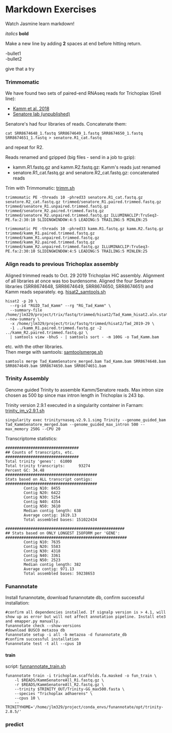 Markdown Exercises
=========================
Watch Jasmine learn markdown!

*italics*
**bold**

Make a new line by adding **2** spaces at end before hitting return.

-bullet1  
-bullet2  


give that a try  



### Trimmomatic   
We have found two sets of paired-end RNAseq reads for Trichoplax (Grell line):  
- [Kamm et al. 2018](https://www.ncbi.nlm.nih.gov/sra/SRR5826498)  
- [Senatore lab (unpublished)](https://www.ncbi.nlm.nih.gov/sra/SRX5470589%5Baccn%5D)  

Senatore's had four libraries of reads. Concatenate them:  
```
cat SRR8674648_1.fastq SRR8674649_1.fastq SRR8674650_1.fastq SRR8674651_1.fastq > senatore.R1_cat.fastq
```
and repeat for R2.  

Reads renamed and gzipped (big files - send in a job to gzip):  
- kamm.R1.fastq.gz and kamm.R2.fastq.gz: Kamm's reads just renamed  
- senatore.R1_cat.fastq.gz and senatore.R2_cat.fastq.gz: concatenated reads  

Trim with Trimmomatic: [trimm.sh](./trimm.sh)  
```
trimmomatic PE -threads 10 -phred33 senatore.R1_cat.fastq.gz senatore.R2_cat.fastq.gz trimmed/senatore_R1.paired.trimmed.fastq.gz trimmed/senatore_R1.unpaired.trimmed.fastq.gz trimmed/senatore_R2.paired.trimmed.fastq.gz trimmed/senatore_R2.unpaired.trimmed.fastq.gz ILLUMINACLIP:TruSeq3-PE.fa:2:30:10 SLIDINGWINDOW:4:5 LEADING:5 TRAILING:5 MINLEN:25  

trimmomatic PE -threads 10 -phred33 kamm.R1.fastq.gz kamm.R2.fastq.gz trimmed/kamm_R1.paired.trimmed.fastq.gz trimmed/kamm_R1.unpaired.trimmed.fastq.gz trimmed/kamm_R2.paired.trimmed.fastq.gz trimmed/kamm_R2.unpaired.trimmed.fastq.gz ILLUMINACLIP:TruSeq3-PE.fa:2:30:10 SLIDINGWINDOW:4:5 LEADING:5 TRAILING:5 MINLEN:25  
```
### Align reads to previous Trichoplax assembly  
Aligned trimmed reads to Oct. 29 2019 Trichoplax HiC assembly. Alignment of all libraries at once was too burdensome. Aligned the four Senatore libraries (SRR8674648, SRR8674649, SRR8674650, SRR8674651) and Kamm reads separately. eg. [hisat2_samtools.sh](./hisat2_samtools.sh)  

```   
hisat2 -p 20 \
  --rg-id "RGID_Tad_Kamm" --rg "RG_Tad_Kamm" \
  --summary-file /home/jlm329/project/trix/fastq/trimmed/hisat2/Tad_Kamm_hisat2.aln.stats --new-summary \
  -x /home/jlm329/project/trix/fastq/trimmed/hisat2/Tad_2019-29 \
  -1 ../kamm_R1.paired.trimmed.fastq.gz -2 ../kamm_R2.paired.trimmed.fastq.gz \
  | samtools view -bhuS - | samtools sort - -m 100G -o Tad_Kamm.bam  

```  
etc. with the other libraries.  
Then merge with samtools: [samtoolsmerge.sh](./samtoolsmerge)  
```  
samtools merge Tad_KammSenatore_merged.bam Tad_Kamm.bam SRR8674648.bam SRR8674649.bam SRR8674650.bam SRR8674651.bam  
```  

### Trinity Assembly  
Genome guided Trinity to assemble Kamm/Senatore reads. Max intron size chosen as 500 bp since max intron length in Trichoplax is 243 bp.    

Trinity version 2.9.1 executed in a singularity container in Farnam: [trinity_jm_v2.9.1.sh](./trinity_jm_v2.9.1)    
```  
singularity exec trinityrnaseq.v2.9.1.simg Trinity --genome_guided_bam Tad_KammSenatore_merged.bam --genome_guided_max_intron 500 --max_memory 250G --CPU 20  
```   

Transcriptome statistics:  
```  
################################
## Counts of transcripts, etc.
################################
Total trinity 'genes':  61000
Total trinity transcripts:      93274
Percent GC: 34.48
########################################
Stats based on ALL transcript contigs:
########################################
        Contig N10: 8455
        Contig N20: 6422
        Contig N30: 5254
        Contig N40: 4354
        Contig N50: 3610
        Median contig length: 638
        Average contig: 1619.13
        Total assembled bases: 151022434

####################################################
## Stats based on ONLY LONGEST ISOFORM per 'GENE':
#####################################################
        Contig N10: 7635
        Contig N20: 5583
        Contig N30: 4318
        Contig N40: 3361
        Contig N50: 2523
        Median contig length: 382
        Average contig: 971.13
        Total assembled bases: 59238653
``` 
### Funannotate  
Install funannotate, download funannotate db, confirm successful installation:  
```  
#confirm all dependencies installed. If signalp version is > 4.1, will show up as error but will not affect annotation pipeline. Install ete3 and emapper.py manually.  
funannotate check --show-versions  
#download BUSCO metazoa db
funannotate setup -i all -b metazoa -d funannotate_db  
#confirm successful installation  
funannotate test -t all --cpus 10  
```  
#### train  
script: [funnannotate_train.sh](./funannotate_train.sh)  
```  
funannotate train -i trichoplax.scaffolds.fa.masked -o fun_train \
    -l $READS/KammSenatoreAll_R1.fastq.gz \
    -r $READS/KammSenatoreAll_R2.fastq.gz \
    --trinity $TRINITY_OUT/Trinity-GG_max500.fasta \
    --species "Trichoplax adhaerens" \
    --cpus 10 \
    --TRINITYHOME='/home/jlm329/project/conda_envs/funannotate/opt/trinity-2.8.5/'
  ```  
### predict  





### 
